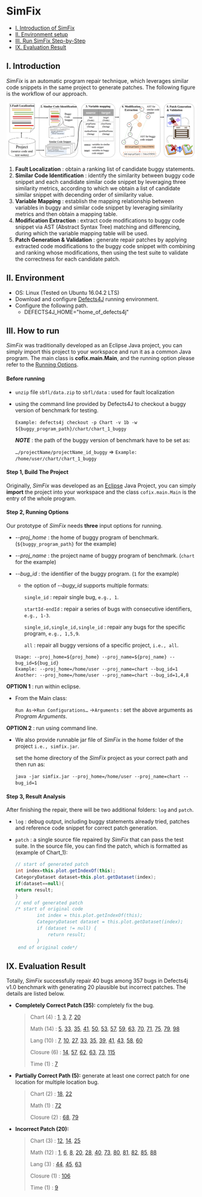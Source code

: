 # SimFix

* [I. Introduction of SimFix](#user-content-i-introduction)
* [II. Environment setup](#user-content-ii-environment)
* [III. Run SimFix Step-by-Step](#user-content-iii-how-to-run)
* [IX. Evaluation Result](#user-content-ix-evaluation-result)

## I. Introduction

*SimFix* is an automatic program repair technique, which leverages similar code snippets in the same project to generate patches. The following figure is the workflow of our approach.

![The workflow of this technique.\label{workflow}](./doc/figure/overview.png)

1. **Fault Localization** : obtain a ranking list of candidate buggy statements.
2. **Similar Code Identification** : identify the similarity between buggy code snippet and each candidate similar code snippet by leveraging three similarity metrics, according to which we obtain a list of candidate similar snippet with decending order of similarity value.
3. **Variable Mapping** : establish the mapping relationship between variables in buggy and similar code snippet by leveraging similarity metrics and then obtain a mapping table.
4. **Modification Extraction** : extract code modifications to buggy code snippet via AST (Abstract Syntax Tree) matching and differencing, during which the variable mapping table will be used.
5. **Patch Generation & Validation** : generate repair patches by applying extracted code modifications to the buggy code snippet with combining and ranking whose modifications, then using the test suite to validate the correctness for each candidate patch.

## II. Environment

* OS: Linux (Tested on Ubuntu 16.04.2 LTS)
* Download and configure [Defects4J](https://github.com/rjust/defects4j) running environment.
* Configure the following path.
  * DEFECTS4J_HOME="home_of_defects4j"



## III. How to run

*SimFix* was traditionally developed as an Eclipse Java project, you can simply import this project to your workspace and run it as a common Java program. The main class is **cofix.main.Main**, and the running option please refer to the [Running Options](#user-content-step-2-running-options).

#### Before running

* `unzip` file `sbfl/data.zip` to `sbfl/data`  : used for fault localization

* using the command line provided by Defects4J to checkout a buggy version of benchmark for testing.

   `Example: defects4j checkout -p Chart -v 1b -w ${buggy_program_path}/chart/chart_1_buggy`

  **_NOTE_** : the path of the buggy version of benchmark have to be set as:

  `…/projectName/projectName_id_buggy`  => `Example: /home/user/chart/chart_1_buggy`

#### Step 1, Build The Project

Originally, *SimFix* was developed as an [Eclipse](http://www.eclipse.org/mars/) Java Project, you can simply **import** the project into your workspace and the class `cofix.main.Main` is the entry of the whole program.

#### Step 2, Running Options 

Our prototype of *SimFix* needs **three** input options for running.

* *-\-proj_home* : the home of buggy program of benchmark. (`${buggy_program_path}` for the example)

* *-\-proj_name* : the project name of buggy program of benchmark. (`chart` for the example)

* *-\-bug_id* : the identifier of the buggy program. (`1` for the example)

  * the option of *-\-bugy_id* supports multiple formats:

    `single_id` : repair single bug, `e.g., 1`.

    `startId-endId` : repair a series of bugs with consecutive identifiers, `e.g., 1-3`.

    `single_id,single_id,single_id` : repair any bugs for the specific program, `e.g., 1,5,9`.

    `all` : repair all buggy versions of a specific project, `i.e., all`.

  ```shell
  Usage: --proj_home=${proj_home} --proj_name=${proj_name} --bug_id=${bug_id}
  Example: --proj_home=/home/user --proj_name=chart --bug_id=1
  Another: --proj_home=/home/user --proj_name=chart --bug_id=1,4,8
  ```

**OPTION 1** : run within eclipse.

* From the Main class:

   `Run As`→`Run Configurations…` →`Arguments` : set the above arguments as *Program Arguments*.

**OPTION 2** : run using command line.

* We also provide runnable jar file of *SimFix* in the home folder of the project `i.e., simfix.jar`.

  set the home directory of the *SimFix* project as your correct path and then run as:

  `java -jar simfix.jar --proj_home=/home/user --proj_name=chart --bug_id=1`

#### Step 3, Result Analysis

After finishing the repair, there will be two additional folders: `log` and `patch`.

* `log` : debug output, including buggy statements already tried, patches and reference code snippet for correct patch generation.

* `patch` : a single source file repaired by *SimFix* that can pass the test suite. In the source file, you can find the patch, which is formatted as (example of Chart_1):

  ```java
  // start of generated patch
  int index=this.plot.getIndexOf(this);
  CategoryDataset dataset=this.plot.getDataset(index);
  if(dataset==null){
  return result;
  }
  // end of generated patch
  /* start of original code
          int index = this.plot.getIndexOf(this);
          CategoryDataset dataset = this.plot.getDataset(index);
          if (dataset != null) {
              return result;
          }
   end of original code*/
  ```

## IX. Evaluation Result

Totally, *SimFix* successfully repair 40 bugs among 357 bugs in Defects4j v1.0 benchmark with generating 20 plausible but incorrect patches. The details are listed below.

* **Completely Correct Patch (35):** completely fix the bug.

  > Chart (4) : [1](./final/patch/chart/1/0/1_AbstractCategoryItemRenderer.java#L1795), [3](./final/patch/3/1_TimeSeries.java#626), [7](./final/patch/chart/7/0/1_TimePeriodValues.java#299), [20](./final/patch/chart/20/0/1_ValueMarker.java#95)
  >
  > Math (14) : [5](./final/patch/math), [33](./final/patch/math), [35](./final/patch/math), [41](./final/patch/math), [50](./final/patch/math), [53](./final/patch/math), [57](./final/patch/math), [59](./final/patch/math), [63](./final/patch/math), [70](./final/patch/math), [71](./final/patch/math), [75](./final/patch/math), [79](./final/patch/math), [98](./final/patch/math)
  >
  > Lang (10) : [7](./final/patch/lang), [10](./final/patch/lang), [27](./final/patch/lang), [33](./final/patch/lang), [35](./final/patch/lang), [39](./final/patch/lang), [41](./final/patch/lang), [43](./final/patch/lang), [58](./final/patch/lang), [60](./final/patch/lang)
  >
  > Closure (6) : [14](./final/patch/closure), [57](./final/patch/closure), [62](./final/patch/closure), [63](./final/patch/closure), [73](./final/patch/closure), [115](./final/patch/closure)
  >
  > Time (1) : [7](./final/patch/time)

* **Partially Correct Path (5):** generate at least one correct patch for one location for multiple location bug.

  > Chart (2) : [18](./final/patch/chart/18/1/1_DefaultKeyedValues.java#334), [22](./final/patch/chart/0/1_KeyedObjects2D.java#344)
  >
  > Math (1) : [72](./final/patch/math)
  >
  > Closure (2) : [68](./final/patch/closure), [79](./final/patch/closure)

* **Incorrect Patch (20):**

  > Chart (3) : [12](./final/patch/chart/12/0/1_MultiplePiePlot.java#145), [14](./final/patch/chart/14/3/1_CategoryPlot.java#2440), [25](./final/patch/chart/25/0/1_DatasetUtilities.java#576)
  >
  > Math (12) : [1](./final/patch/math), [6](./final/patch/math), [8](./final/patch/math), [20](./final/patch/math), [28](./final/patch/math), [40](./final/patch/math), [73](./final/patch/math), [80](./final/patch/math), [81](./final/patch/math), [82](./final/patch/math), [85](./final/patch/math), [88](./final/patch/math)
  >
  > Lang (3) : [44](./final/patch/lang), [45](./final/patch/lang), [63](./final/patch/lang)
  >
  > Closure (1) : [106](./final/patch/closure)
  >
  > Time (1) : [9](./final/patch/time)

  ​



